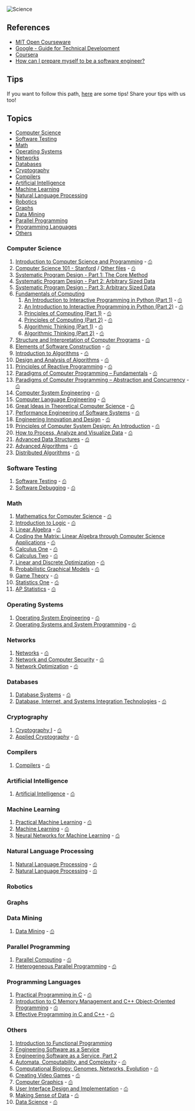 ![Science](http://i.imgur.com/U3Y68Ha.jpg)

## References

- [MIT Open Courseware](http://ocw.mit.edu/courses/#electrical-engineering-and-computer-science)
- [Google - Guide for Technical Development](https://www.google.com/about/careers/students/guide-to-technical-development.html)
- [Coursera](https://www.coursera.org/)
- [How can I prepare myself to be a software engineer?](http://qr.ae/fMbg8)

## Tips

If you want to follow this path, [here](https://github.com/ericdouglas/computer-science-and-engineering/issues/1) are some tips! Share your tips with us too!

## Topics

- [Computer Science](#computer-science)
- [Software Testing](#software-testing)
- [Math](#math)
- [Operating Systems](#operating-systems)
- [Networks](#networks)
- [Databases](#databases)
- [Cryptography](#cryptography)
- [Compilers](#compilers)
- [Artificial Intelligence](#artificial-intelligence)
- [Machine Learning](#machine-learning)
- [Natural Language Processing](#natural-language-processing)
- [Robotics](#robotics)
- [Graphs](#graphs)
- [Data Mining](#data-mining)
- [Parallel Programming](#parallel-programming)
- [Programming Languages](#programming-languages)
- [Others](#others)

### Computer Science

1. [Introduction to Computer Science and Programming](http://ocw.mit.edu/courses/electrical-engineering-and-computer-science/6-00sc-introduction-to-computer-science-and-programming-spring-2011/) - [⎙](/computer-science/01-introduction-to-cs-and-programming-mit)
1. [Computer Science 101 - Stanford](https://lagunita.stanford.edu/courses/Engineering/CS101/Summer2014/about) / [Other files](http://web.stanford.edu/class/cs101/) - [⎙]()
1. [Systematic Program Design - Part 1: The Core Method](https://www.edx.org/course/systematic-program-design-part-1-core-ubcx-spd1x#!)
1. [Systematic Program Design - Part 2: Arbitrary Sized Data](https://www.edx.org/course/systematic-program-design-part-2-ubcx-spd2x)
1. [Systematic Program Design - Part 3: Arbitrary Sized Data](https://www.edx.org/course/systematic-program-design-part-3-ubcx-spd3x)
1. [Fundamentals of Computing](https://www.coursera.org/specialization/fundamentalscomputing2/37/certificate)
	1. [An Introduction to Interactive Programming in Python (Part 1)](https://www.coursera.org/course/interactivepython1) - [⎙](/computer-science/)
	1. [An Introduction to Interactive Programming in Python (Part 2)](https://www.coursera.org/course/interactivepython2) - [⎙](/computer-science/)
	1. [Principles of Computing (Part 1)](https://www.coursera.org/course/principlescomputing1) - [⎙](/computer-science/)
	1. [Principles of Computing (Part 2)](https://www.coursera.org/course/principlescomputing2) - [⎙](/computer-science/)
	1. [Algorithmic Thinking (Part 1)](https://www.coursera.org/course/algorithmicthink1) - [⎙](/computer-science/)
	1. [Algorithmic Thinking (Part 2)](https://www.coursera.org/course/algorithmicthink2) - [⎙](/computer-science/)
1. [Structure and Interpretation of Computer Programs](http://ocw.mit.edu/courses/electrical-engineering-and-computer-science/6-001-structure-and-interpretation-of-computer-programs-spring-2005/) - [⎙]()
1. [Elements of Software Construction](http://ocw.mit.edu/courses/electrical-engineering-and-computer-science/6-005-elements-of-software-construction-fall-2011/) - [⎙]()
1. [Introduction to Algorithms](http://ocw.mit.edu/courses/electrical-engineering-and-computer-science/6-006-introduction-to-algorithms-fall-2011/) - [⎙]()
1. [Design and Analysis of Algorithms](http://ocw.mit.edu/courses/electrical-engineering-and-computer-science/6-046j-design-and-analysis-of-algorithms-spring-2012/) - [⎙]()
1. [Principles of Reactive Programming](https://www.coursera.org/course/reactive) - [⎙]()
1. [Paradigms of Computer Programming – Fundamentals](https://www.edx.org/course/paradigms-computer-programming-louvainx-louv1-1x-0) - [⎙]()
1. [Paradigms of Computer Programming – Abstraction and Concurrency](https://www.edx.org/course/paradigms-computer-programming-louvainx-louv1-2x-0) - [⎙]()
1. [Computer System Engineering](http://ocw.mit.edu/courses/electrical-engineering-and-computer-science/6-033-computer-system-engineering-spring-2009/) - [⎙]()
1. [Computer Language Engineering](http://ocw.mit.edu/courses/electrical-engineering-and-computer-science/6-035-computer-language-engineering-spring-2010/) - [⎙]()
1. [Great Ideas in Theoretical Computer Science](http://ocw.mit.edu/courses/electrical-engineering-and-computer-science/6-080-great-ideas-in-theoretical-computer-science-spring-2008/) - [⎙]()
1. [Performance Engineering of Software Systems](http://ocw.mit.edu/courses/electrical-engineering-and-computer-science/6-172-performance-engineering-of-software-systems-fall-2010/) - [⎙]()
1. [Engineering Innovation and Design](http://ocw.mit.edu/courses/engineering-systems-division/esd-051j-engineering-innovation-and-design-fall-2012/) - [⎙]()
1. [Principles of Computer System Design: An Introduction](http://ocw.mit.edu/resources/res-6-004-principles-of-computer-system-design-an-introduction-spring-2009/) - [⎙]()
1. [How to Process, Analyze and Visualize Data](http://ocw.mit.edu/resources/res-6-009-how-to-process-analyze-and-visualize-data-january-iap-2012/) - [⎙]()
1. [Advanced Data Structures](http://ocw.mit.edu/courses/electrical-engineering-and-computer-science/6-851-advanced-data-structures-spring-2012/) - [⎙]()
1. [Advanced Algorithms](http://ocw.mit.edu/courses/electrical-engineering-and-computer-science/6-854j-advanced-algorithms-fall-2008/) - [⎙]()
1. [Distributed Algorithms](http://ocw.mit.edu/courses/electrical-engineering-and-computer-science/6-852j-distributed-algorithms-fall-2009/) - [⎙]()

### Software Testing

1. [Software Testing](https://www.udacity.com/course/software-testing--cs258) - [⎙]()
1. [Software Debugging](https://www.udacity.com/course/software-debugging--cs259) - [⎙]()

### Math

1. [Mathematics for Computer Science](http://ocw.mit.edu/courses/electrical-engineering-and-computer-science/6-042j-mathematics-for-computer-science-fall-2010/) - [⎙]()
1. [Introduction to Logic](https://www.coursera.org/course/intrologic) - [⎙]()
1. [Linear Algebra](http://ocw.mit.edu/courses/mathematics/18-06-linear-algebra-spring-2010/) - [⎙]()
1. [Coding the Matrix: Linear Algebra through Computer Science Applications](https://www.coursera.org/course/matrix) - [⎙]()
1. [Calculus One](https://www.coursera.org/learn/calculus1) - [⎙]()
1. [Calculus Two](https://www.coursera.org/learn/advanced-calculus) - [⎙]()
1. [Linear and Discrete Optimization](https://www.coursera.org/course/linearopt) - [⎙]()
1. [Probabilistic Graphical Models](https://www.coursera.org/course/pgm) - [⎙]()
1. [Game Theory](https://www.coursera.org/course/gametheory) - [⎙]()
1. [Statistics One](https://www.coursera.org/course/stats1) - [⎙]()
1. [AP Statistics](http://stattrek.com/tutorials/ap-statistics-tutorial.aspx) - [⎙]()

### Operating Systems

1. [Operating System Engineering](http://ocw.mit.edu/courses/electrical-engineering-and-computer-science/6-828-operating-system-engineering-fall-2012/) - [⎙]()
1. [Operating Systems and System Programming](https://www.youtube.com/watch?v=XgQo4JkN4Bw&list=PL3289DD0D0F0CD4A3) - [⎙]()

### Networks

1. [Networks](http://ocw.mit.edu/courses/economics/14-15j-networks-fall-2009/) - [⎙]()
1. [Network and Computer Security](http://ocw.mit.edu/courses/electrical-engineering-and-computer-science/6-857-network-and-computer-security-spring-2014/) - [⎙]()
1. [Network Optimization](http://ocw.mit.edu/courses/sloan-school-of-management/15-082j-network-optimization-fall-2010/) - [⎙]()

### Databases

1. [Database Systems](http://ocw.mit.edu/courses/electrical-engineering-and-computer-science/6-830-database-systems-fall-2010/) - [⎙]()
1. [Database, Internet, and Systems Integration Technologies](http://ocw.mit.edu/courses/civil-and-environmental-engineering/1-264j-database-internet-and-systems-integration-technologies-fall-2013/) - [⎙]()

### Cryptography

1. [Cryptography I](https://www.coursera.org/course/crypto) - [⎙]()
1. [Applied Cryptography](https://www.udacity.com/course/applied-cryptography--cs387) - [⎙]()

### Compilers

1. [Compilers](https://www.coursera.org/course/compilers) - [⎙]()

### Artificial Intelligence

1. [Artificial Intelligence](http://ocw.mit.edu/courses/electrical-engineering-and-computer-science/6-034-artificial-intelligence-fall-2010/) - [⎙]()

### Machine Learning

1. [Practical Machine Learning](https://www.coursera.org/course/predmachlearn) - [⎙]()
1. [Machine Learning](https://www.coursera.org/learn/machine-learning) - [⎙]()
1. [Neural Networks for Machine Learning](https://www.coursera.org/course/neuralnets) - [⎙]()

### Natural Language Processing

1. [Natural Language Processing](https://www.coursera.org/course/nlangp) - [⎙]()
1. [Natural Language Processing](https://www.coursera.org/course/nlp) - [⎙]()

### Robotics

### Graphs

### Data Mining

1. [Data Mining](https://www.coursera.org/specialization/datamining/20?utm_medium=catalog) - [⎙]()

### Parallel Programming

1. [Parallel Computing](http://ocw.mit.edu/courses/mathematics/18-337j-parallel-computing-fall-2011/) - [⎙]()
1. [Heterogeneous Parallel Programming](https://www.coursera.org/course/hetero) - [⎙]()

### Programming Languages

1. [Practical Programming in C](http://ocw.mit.edu/courses/electrical-engineering-and-computer-science/6-087-practical-programming-in-c-january-iap-2010/) - [⎙]()
1. [Introduction to C Memory Management and C++ Object-Oriented Programming](http://ocw.mit.edu/courses/electrical-engineering-and-computer-science/6-088-introduction-to-c-memory-management-and-c-object-oriented-programming-january-iap-2010/) - [⎙]()
1. [Effective Programming in C and C++](http://ocw.mit.edu/courses/electrical-engineering-and-computer-science/6-s096-effective-programming-in-c-and-c-january-iap-2014/) - [⎙]()

### Others

1. [Introduction to Functional Programming](https://www.edx.org/course/introduction-functional-programming-delftx-fp101x#!)
1. [Engineering Software as a Service](https://www.edx.org/course/engineering-software-service-uc-berkeleyx-cs169-1x)
1. [Engineering Software as a Service, Part 2](https://www.edx.org/course/engineering-software-service-part-2-uc-berkeleyx-cs169-2x#!)
1. [Automata, Computability, and Complexity](http://ocw.mit.edu/courses/electrical-engineering-and-computer-science/6-045j-automata-computability-and-complexity-spring-2011/) - [⎙]()
1. [Computational Biology: Genomes, Networks, Evolution](http://ocw.mit.edu/courses/electrical-engineering-and-computer-science/6-047-computational-biology-genomes-networks-evolution-fall-2008/) - [⎙]()
1. [Creating Video Games](http://ocw.mit.edu/courses/comparative-media-studies-writing/cms-611j-creating-video-games-fall-2013/) - [⎙]()
1. [Computer Graphics](http://ocw.mit.edu/courses/electrical-engineering-and-computer-science/6-837-computer-graphics-fall-2012/) - [⎙]()
1. [User Interface Design and Implementation](http://ocw.mit.edu/courses/electrical-engineering-and-computer-science/6-831-user-interface-design-and-implementation-spring-2011/) - [⎙]()
1. [Making Sense of Data](https://datasense.withgoogle.com/course) - [⎙]()
1. [Data Science](https://www.coursera.org/specialization/jhudatascience/1?utm_medium=courseDescripTop) - [⎙]()
